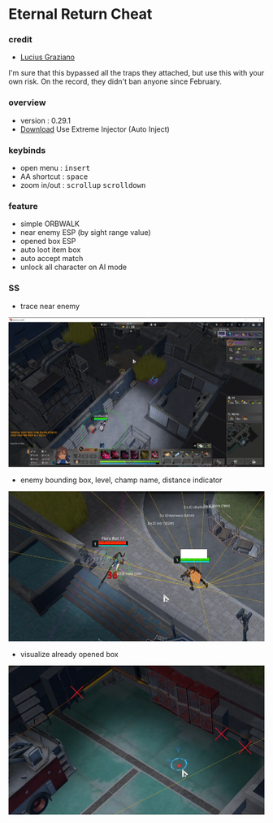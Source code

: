 # Eternal Return Cheat

### credit

- [Lucius Graziano](https://github.com/LuciusGraziano)



I'm sure that this bypassed all the traps they attached, but use this with your own risk. On the record, they didn't ban anyone since February. 

### overview

- version : 0.29.1
- [Download](../../releases) Use Extreme Injector (Auto Inject)

### keybinds

- open menu : <kbd>insert</kbd>
- AA shortcut : <kbd>space</kbd>
- zoom in/out : <kbd>scrollup</kbd> <kbd>scrolldown</kbd>



### feature

- simple ORBWALK
- near enemy ESP (by sight range value)
- opened box ESP
- auto loot item box
- auto accept match
- unlock all character on AI mode



### SS

- trace near enemy

![ss](ss.png)

- enemy bounding box, level, champ name, distance indicator

![](ss1.png)

- visualize already opened box

![](ss2.png)

